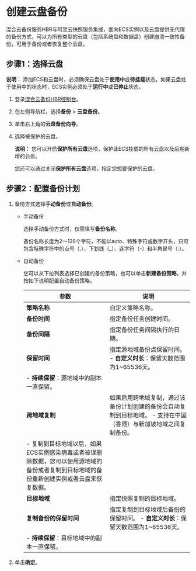 # 创建云盘备份

混合云备份服务HBR与阿里云快照服务集成，面向ECS实例以及云盘提供无代理的备份方式，可以为所有类型的云盘（包括系统盘和数据盘）创建崩溃一致性备份，可用于备份或者恢复整个云盘。

## 步骤1：选择云盘

**说明：** 添加ECS和云盘时，必须确保云盘处于**使用中**或**待挂载**状态。如果云盘处于使用中的状态时，ECS实例必须处于**运行中**或**已停止**状态。

1.  登录[混合云备份HBR控制台](https://hbr.console.aliyun.com/)。

2.  在左侧导航栏，选择**备份** \> **云盘备份**。

3.  单击右上角的**云盘备份向导**。

4.  选择被保护的云盘。

    **说明：** 您可以开启**保护所有云盘**选项，保护此ECS挂载的所有云盘以及后期新增的云盘。

    您还可以通过关闭**保护所有云盘**选项，指定您想要保护的云盘。


## 步骤2：配置备份计划

1.  备份方式选择**手动备份**或**自动备份**。

    -   手动备份

        选择手动备份方式时，仅需填写**备份名称**。

        备份名称长度为2～128个字符，不能以auto、特殊字符或数字开头，只可包含特殊字符中的点号（.）、下划线（\_）、连字符（-）和半角冒号（:）。

    -   自动备份

        您可以从下拉列表选择已创建的备份策略，也可以单击**新建备份策略**，并按如下说明配置自动备份策略。

        |参数|说明|
        |--|--|
        |**策略名称**|自定义策略名称。|
        |**备份时间**|指定备份任务创建时间。|
        |**备份间隔**|指定备份任务间隔执行的日期。|
        |**保留时间**|指定源地域备份点保留时间。        -   **自定义时长**：保留天数范围为1~65536天。
        -   **持续保留**：源地域中的副本一直保留。 |
        |**跨地域复制**|如果启用跨地域复制，通过该备份计划创建的备份会自动复制到目标地域。         -   支持在中国（香港）与新加坡地域之间复制备份。
        -   复制到目标地域以后，如果ECS实例感染病毒或者被误删除数据，您可以使用源地域的备份或者复制到目标地域的备份重新创建实例或者云盘来恢复数据。 |
        |**目标地域**|指定快照复制的目标地域。|
        |**复制备份的保留时间**|指定复制到目标地域后备份的保留时间。        -   **自定义时长**：保留天数范围为1~65536天。
        -   **持续保留**：目标地域中的副本一直保留。 |

2.  单击**确定**。


